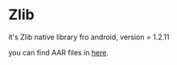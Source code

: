 # Zlib
it's Zlib native library fro android, version = 1.2.11

you can find AAR files in [here](https://github.com/hamid97m/Zlib/tree/master/jniLibs).
